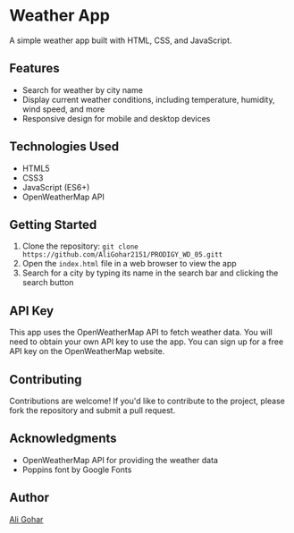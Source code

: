 # Weather App

A simple weather app built with HTML, CSS, and JavaScript.

## Features

* Search for weather by city name
* Display current weather conditions, including temperature, humidity, wind speed, and more
* Responsive design for mobile and desktop devices

## Technologies Used

* HTML5
* CSS3
* JavaScript (ES6+)
* OpenWeatherMap API

## Getting Started

1. Clone the repository: `git clone https://github.com/AliGohar2151/PRODIGY_WD_05.gitt`
2. Open the `index.html` file in a web browser to view the app
3. Search for a city by typing its name in the search bar and clicking the search button

## API Key

This app uses the OpenWeatherMap API to fetch weather data. You will need to obtain your own API key to use the app. You can sign up for a free API key on the OpenWeatherMap website.

## Contributing

Contributions are welcome! If you'd like to contribute to the project, please fork the repository and submit a pull request.


## Acknowledgments

* OpenWeatherMap API for providing the weather data
* Poppins font by Google Fonts

## Author

[Ali Gohar](https://github.com/AliGohar2151)
